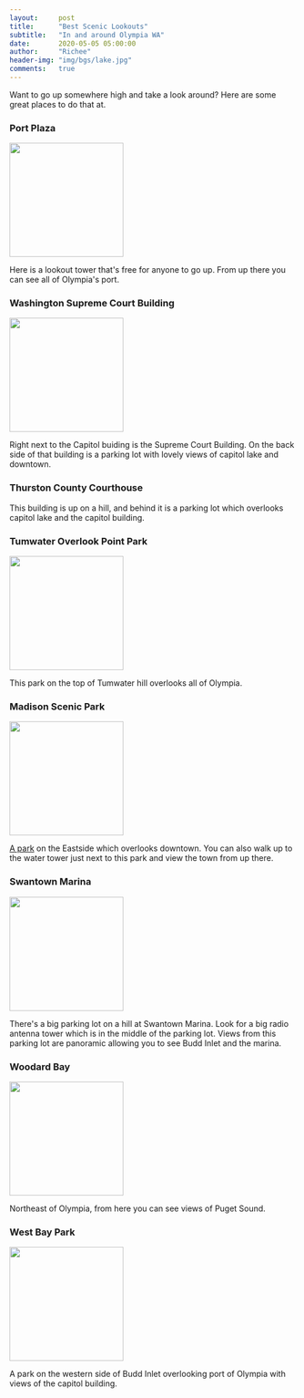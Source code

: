 ```yaml
---
layout:     post
title:      "Best Scenic Lookouts"
subtitle:   "In and around Olympia WA"
date:       2020-05-05 05:00:00
author:     "Richee"
header-img: "img/bgs/lake.jpg"
comments: 	true
---
```


Want to go up somewhere high and take a look around? Here are some great places to do that at.


### Port Plaza

<img src="https://www.thurstontalk.com/wp-content/uploads/2014/10/landscape-port-of-olympia.gif" height="200px">

Here is a lookout tower that's free for anyone to go up. From up there you can see all of Olympia's port.


### Washington Supreme Court Building

<img src="https://www.nationsonline.org/gallery/USA/Lakefair-Olympia-Washington-state.jpg" height="200px">

Right next to the Capitol buiding is the Supreme Court Building. On the back side of that building is a parking lot with lovely views of capitol lake and downtown. 


### Thurston County Courthouse

This building is up on a hill, and behind it is a parking lot which overlooks capitol lake and the capitol building.


### Tumwater Overlook Point Park

<img src="https://assets.simpleviewinc.com/simpleview/image/upload/crm/olympia/Overlook-Park_Courtesy-of-City-of-Tumwater-e358598d5056b3a_e3585aff-5056-b3a8-49f6f4bc84ba34c1.jpg" height="200px">

This park on the top of Tumwater hill overlooks all of Olympia.


### Madison Scenic Park

<img src="http://olympiawa.gov/~/media/Images/Parks/ParksAndTrails/Madison-Scenic-Header-2018.jpg?la=en" height="200px">

[A park](http://olympiawa.gov/city-services/parks/parks-and-trails/madison-scenic-park.aspx) on the Eastside which overlooks downtown. You can also walk up to the water tower just next to this park and view the town from up there.


### Swantown Marina 

<img src="http://www.swantownmarina.com/PhotoGallery/14/Marina%207-13-04%20035.JPG" height="200px">

There's a big parking lot on a hill at Swantown Marina. Look for a big radio antenna tower which is in the middle of the parking lot. Views from this parking lot are panoramic allowing you to see Budd Inlet and the marina.


### Woodard Bay

<img src="https://www.dnr.wa.gov/pictures/amp/amp_nrca_woodard_two.jpg?ko7ffe" height="200px">

Northeast of Olympia, from here you can see views of Puget Sound.

### West Bay Park

<img src="https://clubrunner.blob.core.windows.net/00000000716/Images/photo-1(1).JPG" height="200px">

A park on the western side of Budd Inlet overlooking port of Olympia with views of the capitol building.






